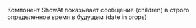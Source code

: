 Компонент ShowAt показывает сообщение (children) в строго определенное время в будущем (date in props)

